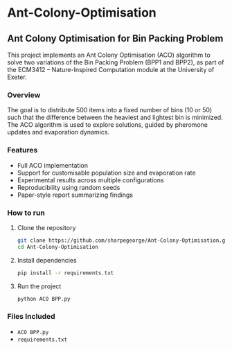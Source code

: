 # Ant-Colony-Optimisation

## Ant Colony Optimisation for Bin Packing Problem

This project implements an Ant Colony Optimisation (ACO) algorithm to solve two variations of the Bin Packing Problem (BPP1 and BPP2), as part of the ECM3412 – Nature-Inspired Computation module at the University of Exeter.

### Overview

The goal is to distribute 500 items into a fixed number of bins (10 or 50) such that the difference between the heaviest and lightest bin is minimized. The ACO algorithm is used to explore solutions, guided by pheromone updates and evaporation dynamics.

### Features

- Full ACO implementation
- Support for customisable population size and evaporation rate
- Experimental results across multiple configurations
- Reproducibility using random seeds
- Paper-style report summarizing findings

### How to run
1. Clone the repository
   ```bash
   git clone https://github.com/sharpegeorge/Ant-Colony-Optimisation.git
   cd Ant-Colony-Optimisation
   ```

3. Install dependencies
   ```bash
   pip install -r requirements.txt
   ```

5. Run the project
   ```bash
   python ACO BPP.py
   ```
### Files Included
- `ACO BPP.py`
- `requirements.txt`
